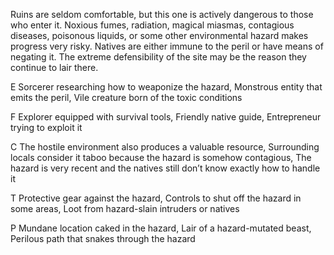Ruins are seldom comfortable, but this one is actively dangerous to those who enter it. Noxious fumes, radiation, magical miasmas, contagious diseases, poisonous liquids, or some other environmental hazard makes progress very risky. Natives are either immune to the peril or have means of negating it. The extreme defensibility of the site may be the reason they continue to lair there.

E Sorcerer researching how to weaponize the hazard, Monstrous entity that emits the peril, Vile creature born of the toxic conditions

F Explorer equipped with survival tools, Friendly native guide, Entrepreneur trying to exploit it

C The hostile environment also produces a valuable resource, Surrounding locals consider it taboo because the hazard is somehow contagious, The hazard is very recent and the natives still don’t know exactly how to handle it

T Protective gear against the hazard, Controls to shut off the hazard in some areas, Loot from hazard-slain intruders or natives

P Mundane location caked in the hazard, Lair of a hazard-mutated beast, Perilous path that snakes through the hazard